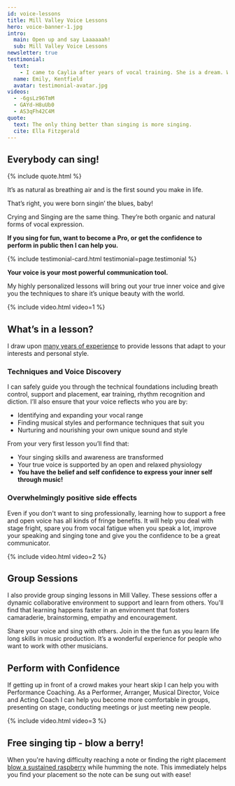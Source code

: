 ```yaml
---
id: voice-lessons
title: Mill Valley Voice Lessons
hero: voice-banner-1.jpg
intro:
  main: Open up and say Laaaaaah!
  sub: Mill Valley Voice Lessons
newsletter: true
testimonial:
  text:
    - I came to Caylia after years of vocal training. She is a dream. With her guidance I was able to retrain my voice so that I sang in an organic way, allowing my body to simply click into place. I am thrilled to be learning from her.
  name: Emily, Kentfield
  avatar: testimonial-avatar.jpg 
videos:
  - -6gsLz96TmM
  - GAYd-H8uUb0
  - AS3qFh42C4M
quote:
  text: The only thing better than singing is more singing.
  cite: Ella Fitzgerald
---
```


## Everybody can sing!

{% include quote.html %}

It’s as natural as breathing air and is the first sound you make in life.

That’s right, you were born singin’ the blues, baby!

Crying and Singing are the same thing. They’re both organic and natural forms of vocal expression.

**If you sing for fun, want to become a Pro, or get the confidence to perform in public then I can help you.**

{% include testimonial-card.html testimonial=page.testimonial %}

**Your voice is your most powerful communication tool.**

My highly personalized lessons will bring out your true inner voice and give you the techniques to share it’s unique beauty with the world.

{% include video.html video=1 %}

## What’s in a lesson?

I draw upon [many years of experience](#) to provide lessons that adapt to your interests and personal style.

### Techniques and Voice Discovery

I can safely guide you through the technical foundations including breath control, support and placement, ear training, rhythm recognition and diction. I’ll also ensure that your voice reflects who you are by:

- Identifying and expanding your vocal range
- Finding musical styles and performance techniques that suit you
- Nurturing and nourishing your own unique sound and style

From your very first lesson you’ll find that:

- Your singing skills and awareness are transformed
- Your true voice is supported by an open and relaxed physiology
- **You have the belief and self confidence to express your inner self through music!**

### Overwhelmingly positive side effects

Even if you don't want to sing professionally, learning how to support a free and open voice has all kinds of fringe benefits. It will help you deal with stage fright, spare you from vocal fatigue when you speak a lot, improve your speaking and singing tone and give you the confidence to be a great communicator.

{% include video.html video=2 %}

## Group Sessions

I also provide group singing lessons in Mill Valley. These sessions offer a dynamic collaborative environment to support and learn from others. You'll find that learning happens faster in an environment that fosters camaraderie, brainstorming, empathy and encouragement.

Share your voice and sing with others. Join in the the fun as you learn life long skills in music production. It’s a wonderful experience for people who want to work with other musicians.

## Perform with Confidence

If getting up in front of a crowd makes your heart skip I can help you with Performance Coaching. As a Performer, Arranger, Musical Director, Voice and Acting Coach I can help you become more comfortable in groups, presenting on stage, conducting meetings or just meeting new people.

{% include video.html video=3 %}

## Free singing tip - blow a berry!

When you're having difficulty reaching a note or finding the right placement [blow a sustained raspberry](#) while humming the note. This immediately helps you find your placement so the note can be sung out with ease!
